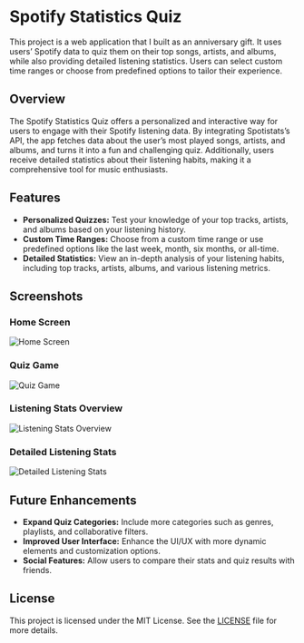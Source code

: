 # Spotify Statistics Quiz

This project is a web application that I built as an anniversary gift. It uses users’ Spotify data to quiz them on their top songs, artists, and albums, while also providing detailed listening statistics. Users can select custom time ranges or choose from predefined options to tailor their experience.

## Overview

The Spotify Statistics Quiz offers a personalized and interactive way for users to engage with their Spotify listening data. By integrating Spotistats’s API, the app fetches data about the user’s most played songs, artists, and albums, and turns it into a fun and challenging quiz. Additionally, users receive detailed statistics about their listening habits, making it a comprehensive tool for music enthusiasts.

## Features

- **Personalized Quizzes:** Test your knowledge of your top tracks, artists, and albums based on your listening history.
- **Custom Time Ranges:** Choose from a custom time range or use predefined options like the last week, month, six months, or all-time.
- **Detailed Statistics:** View an in-depth analysis of your listening habits, including top tracks, artists, albums, and various listening metrics.

## Screenshots

### Home Screen
![Home Screen](Screenshot_2024-08-29_at_12.27.54_PM.png)

### Quiz Game
![Quiz Game](Screenshot_2024-08-29_at_12.30.28_PM.png)

### Listening Stats Overview
![Listening Stats Overview](Screenshot_2024-08-29_at_12.31.00_PM.png)

### Detailed Listening Stats
![Detailed Listening Stats](Screenshot_2024-08-29_at_12.31.11_PM.png)

## Future Enhancements

- **Expand Quiz Categories:** Include more categories such as genres, playlists, and collaborative filters.
- **Improved User Interface:** Enhance the UI/UX with more dynamic elements and customization options.
- **Social Features:** Allow users to compare their stats and quiz results with friends.

## License

This project is licensed under the MIT License. See the [LICENSE](LICENSE) file for more details.

